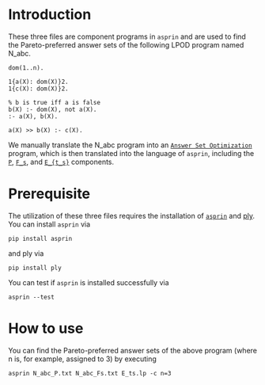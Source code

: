 # Introduction

These three files are component programs in `asprin` and are used to find the Pareto-preferred answer sets of the following LPOD program named N_abc.
```
dom(1..n).

1{a(X): dom(X)}2.
1{c(X): dom(X)}2.

% b is true iff a is false
b(X) :- dom(X), not a(X).
:- a(X), b(X).

a(X) >> b(X) :- c(X).
```

We manually translate the N_abc program into an [`Answer Set Optimization`](http://www.cs.uky.edu/ai/papers.dir/aso-ijcai03.pdf) program, which is then translated into the language of `asprin`, including the [`P`](https://github.com/zhunyoung/archive/blob/master/LPOD_ASO_asprin/N_abc_P.txt), [`F_s`](https://github.com/zhunyoung/archive/blob/master/LPOD_ASO_asprin/N_abc_Fs.txt), and [`E_{t_s}`](https://github.com/zhunyoung/archive/blob/master/LPOD_ASO_asprin/E_ts.lp) components.

# Prerequisite
The utilization of these three files requires the installation of [`asprin`](https://github.com/potassco/asprin) and [ply](https://github.com/dabeaz/ply). You can install `asprin` via
```
pip install asprin
```
and ply via
```
pip install ply
```

You can test if `asprin` is installed successfully via 
```
asprin --test
```

# How to use

You can find the Pareto-preferred answer sets of the above program (where n is, for example, assigned to 3) by executing
```
asprin N_abc_P.txt N_abc_Fs.txt E_ts.lp -c n=3
```
